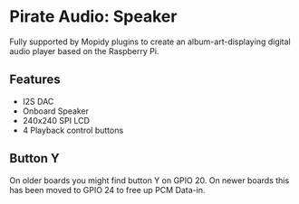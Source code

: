 <!--
---
name: Pirate Audio Speaker
class: board
type: audio
formfactor: pHAT
manufacturer: Pimoroni
description: I2S digital audio to onboard speaker
buy: https://shop.pimoroni.com/products/pirate-audio-mini-speaker
github: https://github.com/pimoroni/pirate-audio
image: 'pimoroni-pirate-audio-speaker.png'
pincount: 40
eeprom: no
power:
  '2':
ground:
  '25':
  '39':
pin:
  '12':
    name: I2S
  '35':
    name: I2S
  '40':
    name: I2S
  '22':
    name: Amp Enable
    active: high
  '29':
    name: Button A
  '31':
    name: Button B
  '36':
    name: Button X
  '38':
    name: Button Y (Old)
  '18':
    name: Button Y
  '33':
    name: LCD Backlight
  '21':
    name: LCD Data/Command
  '19':
    name: LCD SPI MOSI
    mode: SPI
  '23':
    name: LCD SPI SCLK
    mode: SPI
  '26':
    name: LCD SPI CS
    mode: SPI
install:
  'devices':
  - 'i2s'
-->
# Pirate Audio: Speaker

Fully supported by Mopidy plugins to create an album-art-displaying digital audio player based on the Raspberry Pi.

## Features

* I2S DAC
* Onboard Speaker
* 240x240 SPI LCD
* 4 Playback control buttons

## Button Y

On older boards you might find button Y on GPIO 20. On newer boards this has been moved to GPIO 24 to free up PCM Data-in.